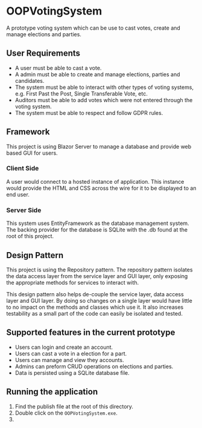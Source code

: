 # OOPVotingSystem

A prototype voting system which can be use to cast votes, create and manage
elections and parties.

## User Requirements

- A user must be able to cast a vote.
- A admin must be able to create and manage elections, parties and candidates.
- The system must be able to interact with other types of voting systems,
e.g. First Past the Post, Single Transferable Vote, etc.
- Auditors must be able to add votes which were not entered through the voting system.
- The system must be able to respect and follow GDPR rules.

## Framework

This project is using Blazor Server to manage a database and provide web based
GUI for users.

### Client Side

A user would connect to a hosted instance of application. This instance would
provide the HTML and CSS across the wire for it to be displayed to an end user.

### Server Side

This system uses EntityFramework as the database management system. The backing
provider for the database is SQLite with the .db found at the root of this project.

## Design Pattern

This project is using the Repository pattern. The repository pattern isolates
the data access layer from the service layer and GUI layer, only exposing the
appropriate methods for services to interact with.

This design pattern also helps de-couple the service layer, data access layer
and GUI layer. By doing so changes on a single layer would have little to no
impact on the methods and classes which use it. It also increases testability
as a small part of the code can easily be isolated and tested.

## Supported features in the current prototype

- Users can login and create an account.
- Users can cast a vote in a election for a part.
- Users can manage and view they accounts.
- Admins can preform CRUD operations on elections and parties.
- Data is persisted using a SQLite database file.

## Running the application

1. Find the publish file at the root of this directory.
2. Double click on the `OOPVotingSystem.exe`.
3. 

